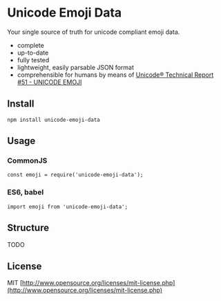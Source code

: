 # Unicode Emoji Data

Your single source of truth for unicode compliant emoji data.
- complete
- up-to-date
- fully tested
- lightweight, easily parsable JSON format
- comprehensible for humans by means of [Unicode® Technical Report #51 - UNICODE EMOJI](http://www.unicode.org/reports/tr51)

## Install

`npm install unicode-emoji-data`

## Usage

### CommonJS

`const emoji = require('unicode-emoji-data');`

### ES6, babel

`import emoji from 'unicode-emoji-data';`

## Structure

TODO

## License

MIT [http://www.opensource.org/licenses/mit-license.php](http://www.opensource.org/licenses/mit-license.php)
